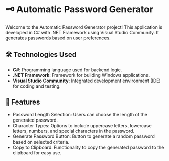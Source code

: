 # 🗝️ Automatic Password Generator

Welcome to the Automatic Password Generator project! This application is developed in C# with .NET Framework using Visual Studio Community. It generates passwords based on user preferences.

## 🛠️ Technologies Used

- **C#**: Programming language used for backend logic.
- **.NET Framework**: Framework for building Windows applications.
- **Visual Studio Community**: Integrated development environment (IDE) for coding and testing.
  
## 🚀 Features

- Password Length Selection: Users can choose the length of the generated password.
- Character Types: Options to include uppercase letters, lowercase letters, numbers, and special characters in the password.
- Generate Password Button: Button to generate a random password based on selected criteria.
- Copy to Clipboard: Functionality to copy the generated password to the clipboard for easy use.

